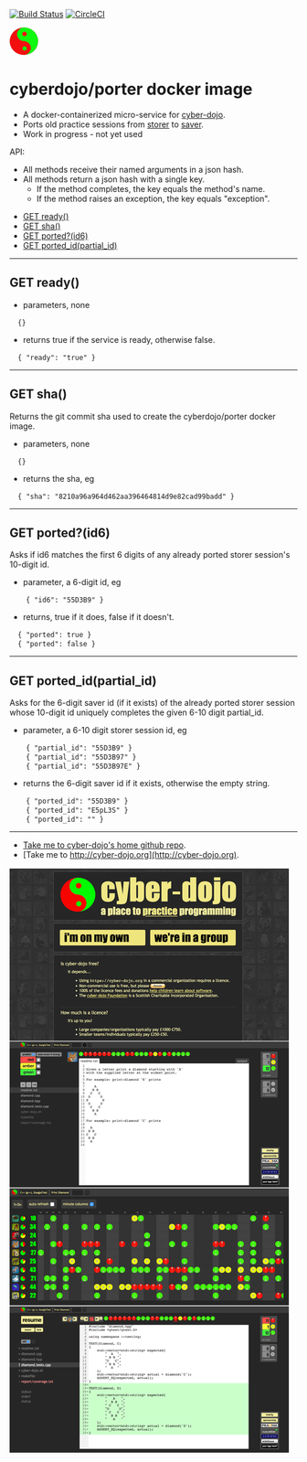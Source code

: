 
[![Build Status](https://travis-ci.org/cyber-dojo/porter.svg?branch=master)](https://travis-ci.org/cyber-dojo/porter)
[![CircleCI](https://circleci.com/gh/cyber-dojo/porter.svg?style=svg)](https://circleci.com/gh/cyber-dojo/porter)

<img src="https://raw.githubusercontent.com/cyber-dojo/nginx/master/images/home_page_logo.png"
alt="cyber-dojo yin/yang logo" width="50px" height="50px"/>

# cyberdojo/porter docker image

- A docker-containerized micro-service for [cyber-dojo](http://cyber-dojo.org).
- Ports old practice sessions from
[storer](https://github.com/cyber-dojo/storer)
to
[saver](https://github.com/cyber-dojo/saver).
- Work in progress - not yet used

API:
  * All methods receive their named arguments in a json hash.
  * All methods return a json hash with a single key.
    * If the method completes, the key equals the method's name.
    * If the method raises an exception, the key equals "exception".

- [GET ready()](#get-ready)
- [GET sha()](#get-sha)
- [GET ported?(id6)](#get-portedid6)
- [GET ported_id(partial_id)](#get-portedidpartialid)

- - - -

## GET ready()
- parameters, none
```
  {}
```
- returns true if the service is ready, otherwise false.
```
  { "ready": "true" }
```

- - - -

## GET sha()
Returns the git commit sha used to create the cyberdojo/porter docker image.
- parameters, none
```
  {}
```
- returns the sha, eg
```
  { "sha": "8210a96a964d462aa396464814d9e82cad99badd" }
```

- - - -

## GET ported?(id6)
Asks if id6 matches the first 6 digits of any already ported storer
session's 10-digit id.
- parameter, a 6-digit id, eg
```
    { "id6": "55D3B9" }
```
- returns, true if it does, false if it doesn't.
```
  { "ported": true }
  { "ported": false }
```

- - - -

## GET ported_id(partial_id)
Asks for the 6-digit saver id (if it exists) of the already ported storer
session whose 10-digit id uniquely completes the given 6-10 digit partial_id.
- parameter, a 6-10 digit storer session id, eg
```
    { "partial_id": "55D3B9" }
    { "partial_id": "55D3B97" }
    { "partial_id": "55D3B97E" }    
```
- returns the 6-digit saver id if it exists, otherwise the empty string.
```
    { "ported_id": "55D3B9" }
    { "ported_id": "E5pL3S" }
    { "ported_id": "" }
```

- - - -

* [Take me to cyber-dojo's home github repo](https://github.com/cyber-dojo/cyber-dojo).
* [Take me to http://cyber-dojo.org](http://cyber-dojo.org).

![cyber-dojo.org home page](https://github.com/cyber-dojo/cyber-dojo/blob/master/shared/home_page_snapshot.png)
